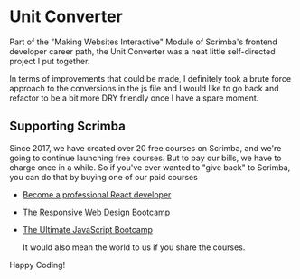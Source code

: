 # Unit Converter

Part of the "Making Websites Interactive" Module of Scrimba's frontend developer career path, the Unit Converter was a neat little self-directed project I put together.

In terms of improvements that could be made, I definitely took a brute force approach to the conversions in the js file and I would like to go back and refactor to be a bit more DRY friendly once I have a spare moment. 

## Supporting Scrimba

Since 2017, we have created over 20 free courses on Scrimba, and we're going to
continue launching free courses. But to pay our bills, we have to charge once
in a while. So if you've ever wanted to "give back" to Scrimba, you can do that by buying
	one of our paid courses

- [Become a professional React developer](https://scrimba.com/course/greact)
- [The Responsive Web Design Bootcamp](https://scrimba.com/course/gresponsive)
- [The Ultimate JavaScript Bootcamp](https://scrimba.com/course/gjavascript)

	It would also mean the world to us if you share the courses.  

Happy Coding!

